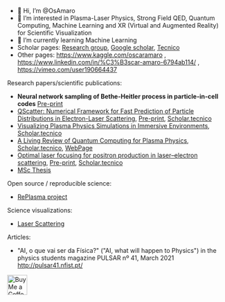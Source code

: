 - 👋 Hi, I’m @OsAmaro
- 👀 I’m interested in Plasma-Laser Physics, Strong Field QED, Quantum Computing, Machine Learning and XR (Virtual and Augmented Reality) for Scientific Visualization
- 🌱 I’m currently learning Machine Learning
- Scholar pages: [Research group](http://epp.tecnico.ulisboa.pt/team/), [Google scholar](https://scholar.google.com/citations?user=EQGUncsAAAAJ&hl=en&oi=ao), [Tecnico](https://scholar.tecnico.ulisboa.pt/authors/76c80635ae8e94bb818de833a9e8662e880e09128197ef38e1004c12b802c28f/records)
- Other pages: https://www.kaggle.com/oscaramaro , https://www.linkedin.com/in/%C3%B3scar-amaro-6794ab114/ , https://vimeo.com/user190664437

Research papers/scientific publications:
- **Neural network sampling of Bethe-Heitler process in particle-in-cell codes** [Pre-print](https://arxiv.org/abs/2406.02491)
- [QScatter: Numerical Framework for Fast Prediction of Particle Distributions in Electron-Laser Scattering](https://iopscience.iop.org/article/10.1088/1361-6587/ad2975), [Pre-print](https://arxiv.org/abs/2308.09348), [Scholar.tecnico](https://scholar.tecnico.ulisboa.pt/records/WKLdNYKfAxPmIO3dqWWLQRvDJkDjcnCcGICO)
- [Visualizing Plasma Physics Simulations in Immersive Environments](https://arxiv.org/abs/2311.14593), [Scholar.tecnico](https://scholar.tecnico.ulisboa.pt/records/5rQvyVEGO_Zuw_yUc0bOWA0-AvaXUa-O-EAe)
- [A Living Review of Quantum Computing for Plasma Physics](https://arxiv.org/abs/2302.00001), [Scholar.tecnico](https://scholar.tecnico.ulisboa.pt/records/XUefTL6orJd6CLO6eKXf5ofuglNvMYFv6fIp), [WebPage](https://qppqlivingreview.github.io/review/)
- [Optimal laser focusing for positron production in laser–electron scattering](https://iopscience.iop.org/article/10.1088/1367-2630/ac2e83), [Pre-print](https://arxiv.org/abs/2106.01877), [Scholar.tecnico](https://scholar.tecnico.ulisboa.pt/records/eH-7DDLjwCsjPTRf2E93fomnYFiKrOt-ieDz)
- [MSc Thesis](https://scholar.tecnico.ulisboa.pt/records/LL3OuqFlgKoZp9pf_s_OrXF1wXcpqEv5DJOs)

Open source / reproducible science:
- [RePlasma project](https://replasma.github.io/)

Science visualizations:
- [Laser Scattering](https://focusedlaser.glitch.me/)

Articles:
- "AI, o que vai ser da Física?" ("AI, what will happen to Physics") in the physics students magazine PULSAR nº 41, March 2021 http://pulsar41.nfist.pt/

<a href='https://ko-fi.com/oamaro' target='_blank'><img height='35' style='border:0px;height:46px;' src='https://az743702.vo.msecnd.net/cdn/kofi3.png?v=0' border='0' alt='Buy Me a Coffee at ko-fi.com' />

<!---
OsAmaro/OsAmaro is a ✨ special ✨ repository because its `README.md` (this file) appears on your GitHub profile.
You can click the Preview link to take a look at your changes.
--->
